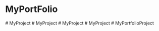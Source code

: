 # MyPortFolio
#   M y P r o j e c t  
 #   M y P r o j e c t  
 #   M y P r o j e c t  
 #   M y P r o j e c t  
 #   M y P o r t f o l i o P r o j e c t  
 